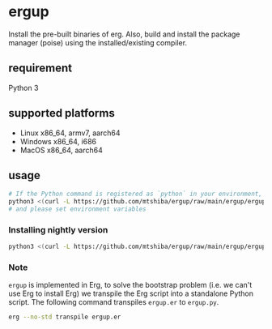 # ergup

Install the pre-built binaries of erg. Also, build and install the package manager (poise) using the installed/existing compiler.

## requirement

Python 3

## supported platforms

* Linux x86_64, armv7, aarch64
* Windows x86_64, i686
* MacOS x86_64, aarch64

## usage

```sh
# If the Python command is registered as `python` in your environment, replace the `python3` part.
python3 <(curl -L https://github.com/mtshiba/ergup/raw/main/ergup/ergup.py)
# and please set environment variables
```

### Installing nightly version

```sh
python3 <(curl -L https://github.com/mtshiba/ergup/raw/main/ergup/ergup.py) - nightly
```

### Note

`ergup` is implemented in Erg, to solve the bootstrap problem (i.e. we can't use Erg to install Erg) we transpile the Erg script into a standalone Python script.
The following command transpiles `ergup.er` to `ergup.py`.

```sh
erg --no-std transpile ergup.er
```
